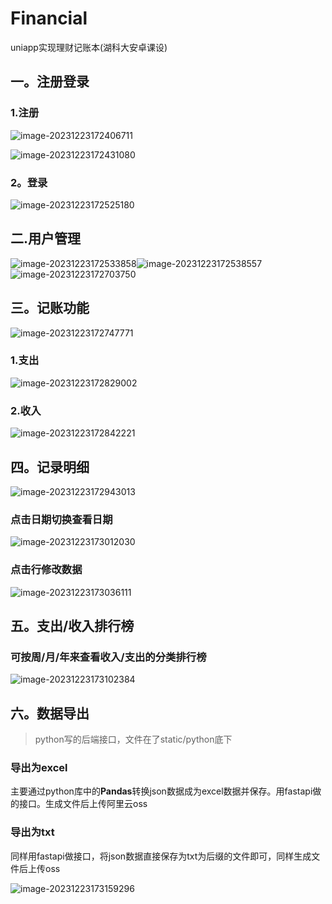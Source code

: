 # Financial
uniapp实现理财记账本(湖科大安卓课设)



## 一。注册登录

### 1.注册

![image-20231223172406711](https://typoranote-picture.oss-cn-guangzhou.aliyuncs.com/typora%E5%9B%BE%E7%89%87/image-20231223172406711.png)

![image-20231223172431080](https://typoranote-picture.oss-cn-guangzhou.aliyuncs.com/typora%E5%9B%BE%E7%89%87/image-20231223172431080.png)



### 2。登录

![image-20231223172525180](https://typoranote-picture.oss-cn-guangzhou.aliyuncs.com/typora%E5%9B%BE%E7%89%87/image-20231223172525180.png)

## 二.用户管理

![image-20231223172533858](https://typoranote-picture.oss-cn-guangzhou.aliyuncs.com/typora%E5%9B%BE%E7%89%87/image-20231223172533858.png)![image-20231223172538557](https://typoranote-picture.oss-cn-guangzhou.aliyuncs.com/typora%E5%9B%BE%E7%89%87/image-20231223172538557.png)![image-20231223172703750](https://typoranote-picture.oss-cn-guangzhou.aliyuncs.com/typora%E5%9B%BE%E7%89%87/image-20231223172703750.png)

## 三。记账功能



![image-20231223172747771](https://typoranote-picture.oss-cn-guangzhou.aliyuncs.com/typora%E5%9B%BE%E7%89%87/image-20231223172747771.png)

### 1.支出

![image-20231223172829002](https://typoranote-picture.oss-cn-guangzhou.aliyuncs.com/typora%E5%9B%BE%E7%89%87/image-20231223172829002.png)

### 2.收入

![image-20231223172842221](https://typoranote-picture.oss-cn-guangzhou.aliyuncs.com/typora%E5%9B%BE%E7%89%87/image-20231223172842221.png)

## 四。记录明细

![image-20231223172943013](https://typoranote-picture.oss-cn-guangzhou.aliyuncs.com/typora%E5%9B%BE%E7%89%87/image-20231223172943013.png)

### 点击日期切换查看日期

![image-20231223173012030](https://typoranote-picture.oss-cn-guangzhou.aliyuncs.com/typora%E5%9B%BE%E7%89%87/image-20231223173012030.png)

### 点击行修改数据

![image-20231223173036111](https://typoranote-picture.oss-cn-guangzhou.aliyuncs.com/typora%E5%9B%BE%E7%89%87/image-20231223173036111.png)

## 五。支出/收入排行榜

### 可按周/月/年来查看收入/支出的分类排行榜

![image-20231223173102384](https://typoranote-picture.oss-cn-guangzhou.aliyuncs.com/typora%E5%9B%BE%E7%89%87/image-20231223173102384.png)

## 六。数据导出

>  python写的后端接口，文件在了static/python底下

### 导出为excel

​	主要通过python库中的**Pandas**转换json数据成为excel数据并保存。用fastapi做的接口。生成文件后上传阿里云oss



### 导出为txt

​	同样用fastapi做接口，将json数据直接保存为txt为后缀的文件即可，同样生成文件后上传oss

![image-20231223173159296](https://typoranote-picture.oss-cn-guangzhou.aliyuncs.com/typora%E5%9B%BE%E7%89%87/image-20231223173159296.png)

